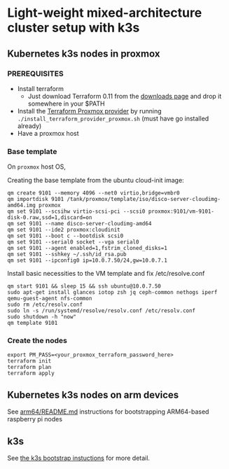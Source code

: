 # Light-weight mixed-architecture cluster setup with k3s

## Kubernetes k3s nodes in proxmox

### PREREQUISITES

- Install terraform
  - Just download Terraform 0.11 from the [downloads page](https://releases.hashicorp.com/terraform/0.11.14/) and drop it somewhere in your $PATH
- Install the [Terraform Proxmox provider](https://github.com/Telmate/terraform-provider-proxmox) by running `./install_terraform_provider_proxmox.sh` (must have go installed already)
- Have a proxmox host

### Base template

On `proxmox` host OS,

Creating the base template from the ubuntu cloud-init image:

```shell
qm create 9101 --memory 4096 --net0 virtio,bridge=vmbr0
qm importdisk 9101 /tank/proxmox/template/iso/disco-server-cloudimg-amd64.img proxmox
qm set 9101 --scsihw virtio-scsi-pci --scsi0 proxmox:9101/vm-9101-disk-0.raw,ssd=1,discard=on
qm set 9101 --name disco-server-cloudimg-amd64
qm set 9101 --ide2 proxmox:cloudinit
qm set 9101 --boot c --bootdisk scsi0
qm set 9101 --serial0 socket --vga serial0
qm set 9101 --agent enabled=1,fstrim_cloned_disks=1
qm set 9101 --sshkey ~/.ssh/id_rsa.pub
qm set 9101 --ipconfig0 ip=10.0.7.50/24,gw=10.0.7.1
```

Install basic necessities to the VM template and fix /etc/resolve.conf

```shell
qm start 9101 && sleep 15 && ssh ubuntu@10.0.7.50
sudo apt-get install glances iotop zsh jq ceph-common nethogs iperf qemu-guest-agent nfs-common
sudo rm /etc/resolv.conf
sudo ln -s /run/systemd/resolve/resolv.conf /etc/resolv.conf
sudo shutdown -h "now"
qm template 9101
```

### Create the nodes

```shell
export PM_PASS=<your_proxmox_terraform_password_here>
terraform init
terraform plan
terraform apply
```

## Kubernetes k3s nodes on arm devices

See [arm64/README.md](arm64/README.md) instructions for bootstrapping ARM64-based raspberry pi nodes

## k3s

See [the k3s bootstrap instuctions](https://github.com/billimek/k8s-gitops/blob/master/setup/README.md) for more detail.
